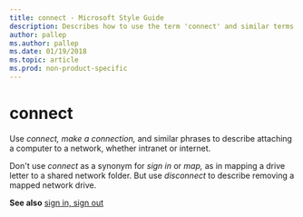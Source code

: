 ```yaml
---
title: connect - Microsoft Style Guide
description: Describes how to use the term 'connect' and similar terms in Microsoft content for attaching a computer to a network.
author: pallep
ms.author: pallep
ms.date: 01/19/2018
ms.topic: article
ms.prod: non-product-specific
---
```


# connect

Use *connect, make a connection,* and similar phrases to describe attaching a computer to a network, whether intranet or internet.

Don't use *connect* as a synonym for *sign in* or *map,* as in mapping a drive letter to a shared network folder. But use *disconnect* to describe removing a mapped network drive.

**See also**  [sign in, sign out](~/a-z-word-list-term-collections/s/sign-in-sign-out.md)
